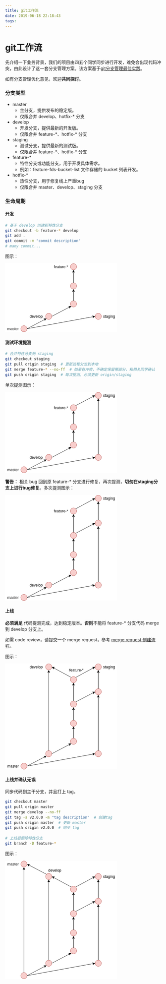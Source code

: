 ```yaml
---
title: git工作流
date: 2019-06-18 22:18:43
tags:
---
```

# git工作流
先介绍一下业务背景，我们的项目由四五个同学同步进行开发，难免会出现代码冲突，由此设计了这一套分支管理方案。该方案基于[git分支管理最佳实践](http://nvie.com/posts/a-successful-git-branching-model/)。

如有分支管理优化意见，欢迎**共同探讨**。

### 分支类型
* master
  - 主分支，提供发布的稳定版。
  - 仅限合并 develop、hotfix-\* 分支
* develop
  - 开发分支，提供最新的开发版。
  - 仅限合并 feature-\*、hotfix-\* 分支
* staging
  - 测试分支，提供最新的测试版。
  - 仅限合并 feature-\*、hotfix-\* 分支
* feature-\*
  - 特性分支或功能分支，用于开发具体需求。
  - 例如：feature-fds-bucket-list 文件存储的 bucket 列表开发。
* hotfix-\*
  - 热性分支，用于修复线上严重bug
  - 仅限合并 master、develop、staging 分支

### 生命周期

#### 开发
``` bash
# 基于 develop 创建新特性分支
git checkout -b feature-* develop
git add .
git commit -m "commit description"
# many commit...
```

图示：

![](img/feature-branch.png?raw=true)

#### 测试环境提测
``` bash
# 合并特性分支到 staging
git checkout staging
git pull origin staging  # 更新远程分支到本地
git merge feature-* --no-ff  # 如果有冲突，不确定保留哪部分，和相关同学确认
git push origin staging  # 每次提测，必须更新 origin/staging
```

单次提测图示：

![](img/staging-branch.png)

**警告：** 相关 bug 回到原 feature-\* 分支进行修复，再次提测，**切勿在staging分支上进行bug修复**。多次提测图示：

![staging1](img/staging-branch1.png)

#### 上线
**必须满足** 代码提测完成，达到稳定版本。**否则**不能将 feature-* 分支代码 merge 到 develop 分支上。

如需 code review，请提交一个 merge request，参考 [merge request 创建流程](http://v9.git.n.xiaomi.com/Eco_FE/Docs/blob/master/docs/code-review/code-review.md)。

图示：

![develop-branch1](img/develop-branch1.png)

#### 上线并确认无误
同步代码到主干分支，并且打上 tag。

``` bash
git checkout master
git pull origin master
git merge develop --no-ff
git tag -a v2.0.0 -m "tag description"  # 创建tag
git push origin master  # 更新 master
git push origin v2.0.0  # 同步 tag

# 上线后删除特性分支
git branch -D feature-*
```
图示：

![master-branch1](img/master-branch.png)
